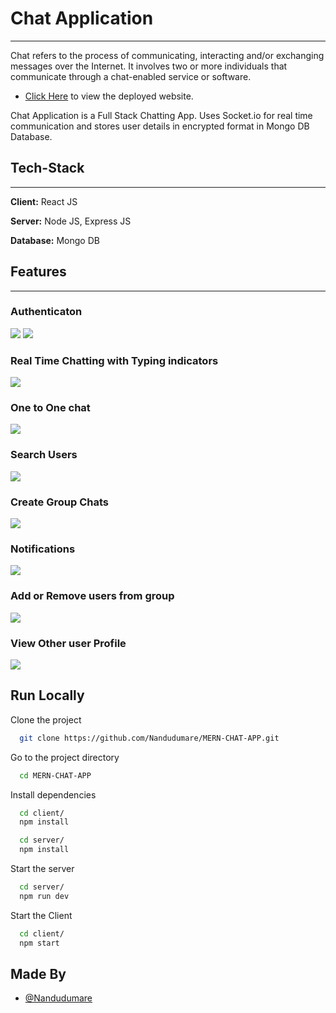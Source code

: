 # Chat Application

---

<p>
  Chat refers to the process of communicating, interacting and/or exchanging messages over the Internet. It involves two or more individuals that communicate through a chat-enabled service or software.
</p>

- [Click Here](https://mern-chat-app-kappa.vercel.app/) to view the deployed website.

<p>
Chat Application is a Full Stack Chatting App. Uses Socket.io for real time communication and stores user details in encrypted format in Mongo DB Database.
</p>

## Tech-Stack

---

**Client:** React JS

**Server:** Node JS, Express JS

**Database:** Mongo DB

## Features

---

<!-- - You can SignIn and LogIn into this todo-app
- You can LogOut from todo-app
- You can add task
- you can edit task
- you can delete task
- you can toggle task between completed and not completed
- Responsive App -->

### Authenticaton

![](https://user-images.githubusercontent.com/97354079/179385767-f695ab8b-1a45-4277-93c9-346ee21259c0.png)
![](https://user-images.githubusercontent.com/97354079/179385796-de190fc1-c8c4-42d9-a88d-d665b067f5a7.png)


### Real Time Chatting with Typing indicators

![](https://user-images.githubusercontent.com/97354079/179386022-c29f2c4b-e48d-4f91-bf9c-9fc373ec6fa3.png)

### One to One chat

![](https://user-images.githubusercontent.com/97354079/179386108-31f651f8-29de-4a16-8793-dc33276fae19.png)

### Search Users

![](https://user-images.githubusercontent.com/97354079/179386138-e81d0ce3-08d6-4708-8711-f228dd36e9eb.png)

### Create Group Chats

![](https://user-images.githubusercontent.com/97354079/179386200-fcb2e536-a117-4ecc-b8be-bf6f9ad5e96f.png)

### Notifications

![](https://user-images.githubusercontent.com/97354079/179386243-b5e8e59d-eab3-4e12-9a66-8ea29c2b72a3.png)

### Add or Remove users from group

![](https://user-images.githubusercontent.com/97354079/179386306-84f77a3f-47a1-4812-a596-3cd235dbeda1.png)

### View Other user Profile

![](https://user-images.githubusercontent.com/97354079/179386471-34fb65ab-4c2a-4dbc-9c45-3a84f9e72254.png)


## Run Locally

Clone the project

```bash
  git clone https://github.com/Nandudumare/MERN-CHAT-APP.git
```

Go to the project directory

```bash
  cd MERN-CHAT-APP
```

Install dependencies

```bash
  cd client/
  npm install
```

```bash
  cd server/
  npm install
```

Start the server

```bash
  cd server/
  npm run dev
```
Start the Client

```bash
  cd client/
  npm start
```

## Made By

- [@Nandudumare](https://github.com/Nandudumare)


